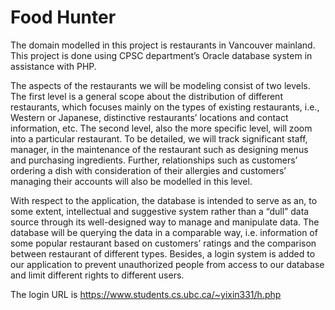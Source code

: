 # Food Hunter #

The domain modelled in this project is restaurants in Vancouver mainland. This project is done using CPSC department’s Oracle database system in assistance with PHP.

The aspects of the restaurants we will be modeling consist of two levels. The first level is a general scope about the distribution of different restaurants, which focuses mainly on the types of existing restaurants, i.e., Western or Japanese, distinctive restaurants’ locations and contact information, etc. The second level, also the more specific level, will zoom into a particular restaurant. To be detailed, we will track significant staff, manager, in the maintenance of the restaurant such as designing menus and purchasing ingredients. Further, relationships such as customers’ ordering a dish with consideration of their allergies and customers’ managing their accounts will also be modelled in this level.

With respect to the application, the database is intended to serve as an, to some extent, intellectual and suggestive system rather than a “dull” data source through its well-designed way to manage and manipulate data. The database will be querying the data in a comparable way, i.e. information of some popular restaurant based on customers’ ratings and the comparison between restaurant of different types. Besides, a login system is added to our application to prevent unauthorized people from access to our database and limit different rights to different users.

The login URL is https://www.students.cs.ubc.ca/~yixin331/h.php
